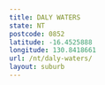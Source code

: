 ```yaml
---
title: DALY WATERS
state: NT
postcode: 0852
latitude: -16.4525888
longitude: 130.8418661
url: /nt/daly-waters/
layout: suburb
---
```

